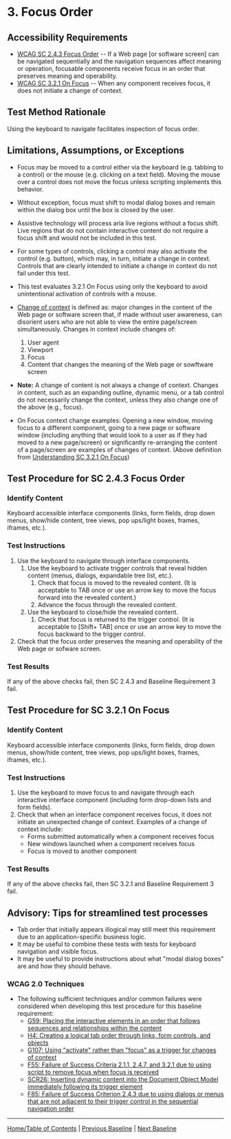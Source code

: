 # 3. Focus Order
## Accessibility Requirements
* [WCAG SC 2.4.3 Focus Order](https://www.w3.org/TR/UNDERSTANDING-WCAG20/navigation-mechanisms-focus-order.html) -- If a Web page [or software screen] can be navigated sequentially and the navigation sequences affect meaning or operation, focusable components receive focus in an order that preserves meaning and operability.
* [WCAG SC 3.2.1 On Focus](http://www.w3.org/TR/UNDERSTANDING-WCAG20/consistent-behavior-receive-focus.html) -- When any component receives focus, it does not initiate a change of context.

## Test Method Rationale
Using the keyboard to navigate facilitates inspection of focus order.

## Limitations, Assumptions, or Exceptions
* Focus may be moved to a control either via the keyboard (e.g. tabbing to a control) or the mouse (e.g. clicking on a text field). Moving the mouse over a control does not move the focus unless scripting implements this behavior. 
* Without exception, focus must shift to modal dialog boxes and remain within the dialog box until the box is closed by the user.
* Assistive technology will process aria live regions without a focus shift. Live regions that do not contain interactive content do not require a focus shift and would not be included in this test.
* For some types of controls, clicking a control may also activate the control (e.g. button), which may, in turn, initiate a change in context. Controls that are clearly intended to initiate a change in context do not fail under this test.
* This test evaluates 3.2.1 On Focus using only the keyboard to avoid unintentional activation of controls with a mouse.
* [Change of context](https://www.w3.org/TR/UNDERSTANDING-WCAG20/consistent-behavior-receive-focus.html#context-changedef) is defined as: major changes in the content of the Web page or software screen that, if made without user awareness, can disorient users who are not able to view the entire page/screen simultaneously. Changes in context include changes of:
    1. User agent
    2. Viewport
    3. Focus
    4. Content that changes the meaning of the Web page or sowftware screen

* **Note:** A change of content is not always a change of context. Changes in content, such as an expanding outline, dynamic menu, or a tab control do not necessarily change the context, unless they also change one of the above (e.g., focus).
* On Focus context change examples: Opening a new window, moving focus to a different component, going to a new page or software window (including anything that would look to a user as if they had moved to a new page/screen) or significantly re-arranging the content of a page/screen are examples of changes of context. (Above definition from [Understanding SC 3.2.1 On Focus](https://www.w3.org/TR/UNDERSTANDING-WCAG20/consistent-behavior-receive-focus.html))

## Test Procedure for SC 2.4.3 Focus Order
### Identify Content
Keyboard accessible interface components (links, form fields, drop down menus, show/hide content, tree views, pop ups/light boxes, frames, iframes, etc.).

### Test Instructions
1.	Use the keyboard to navigate through interface components.
    1.	Use the keyboard to activate trigger controls that reveal hidden content (menus, dialogs, expandable tree list, etc.).
        1.	Check that focus is moved to the revealed content. (It is acceptable to TAB once or use an arrow key to move the focus forward into the revealed content.)
        2.	Advance the focus through the revealed content.
    2.	Use the keyboard to close/hide the revealed content. 
        1.	Check that focus is returned to the trigger control. (It is acceptable to [Shift+ TAB] once or use an arrow key to move the focus backward to the trigger control.
2.	Check that the focus order preserves the meaning and operability of the Web page or sofware screen. 

### Test Results
If any of the above checks fail, then SC 2.4.3 and Baseline Requirement 3 fail.

## Test Procedure for SC 3.2.1 On Focus
### Identify Content
Keyboard accessible interface components (links, form fields, drop down menus, show/hide content, tree views, pop ups/light boxes, frames, iframes, etc.).

### Test Instructions
1. Use the keyboard to move focus to and navigate through each interactive interface component (including form drop-down lists and form fields).
2. Check that when an interface component receives focus, it does not initiate an unexpected change of context. Examples of a change of context include:
    * Forms submitted automatically when a component receives focus
    * New windows launched when a component receives focus
    * Focus is moved to another component 

### Test Results
If any of the above checks fail, then SC 3.2.1 and Baseline Requirement 3 fail.

## Advisory: Tips for streamlined test processes
* Tab order that initially appears illogical may still meet this requirement due to an application-specific business logic.
* It may be useful to combine these tests with tests for keyboard navigation and visible focus.
* It may be useful to provide instructions about what "modal dialog boxes" are and how they should behave.

### WCAG 2.0 Techniques
* The following sufficient techniques and/or common failures were considered when developing this test procedure for this baseline requirement:
    * [G59: Placing the interactive elements in an order that follows sequences and relationships within the content](http://www.w3.org/TR/WCAG20-TECHS/G59.html) 
    * [H4: Creating a logical tab order through links, form controls, and objects](http://www.w3.org/TR/WCAG20-TECHS/H4.html)
    * [G107: Using "activate" rather than "focus" as a trigger for changes of context](http://www.w3.org/TR/2016/NOTE-WCAG20-TECHS-20161007/G107)
    * [F55: Failure of Success Criteria 2.1.1, 2.4.7, and 3.2.1 due to using script to remove focus when focus is received](http://www.w3.org/TR/2016/NOTE-WCAG20-TECHS-20161007/F55)
    * [SCR26: Inserting dynamic content into the Document Object Model immediately following its trigger element](https://www.w3.org/TR/WCAG20-TECHS/SCR26.html)
    * [F85: Failure of Success Criterion 2.4.3 due to using dialogs or menus that are not adjacent to their trigger control in the sequential navigation order](https://www.w3.org/TR/WCAG20-TECHS/F85.html)

----------------------------------------
[Home/Table of Contents](index.md) | [Previous Baseline](02FocusVisible.md) | [Next Baseline](04RepetitiveContent.md)
